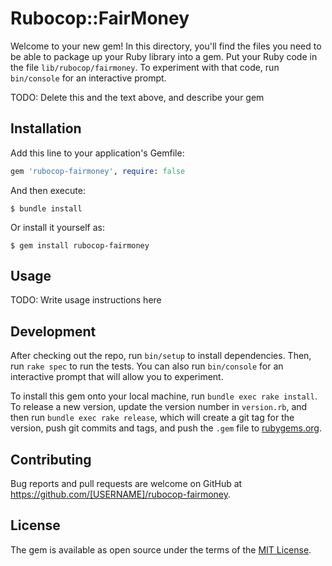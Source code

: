 # Rubocop::FairMoney

Welcome to your new gem! In this directory, you'll find the files you need to be able to package up your Ruby library into a gem. Put your Ruby code in the file `lib/rubocop/fairmoney`. To experiment with that code, run `bin/console` for an interactive prompt.

TODO: Delete this and the text above, and describe your gem

## Installation

Add this line to your application's Gemfile:

```ruby
gem 'rubocop-fairmoney', require: false
```

And then execute:

    $ bundle install

Or install it yourself as:

    $ gem install rubocop-fairmoney

## Usage

TODO: Write usage instructions here

## Development

After checking out the repo, run `bin/setup` to install dependencies. Then, run `rake spec` to run the tests. You can also run `bin/console` for an interactive prompt that will allow you to experiment.

To install this gem onto your local machine, run `bundle exec rake install`. To release a new version, update the version number in `version.rb`, and then run `bundle exec rake release`, which will create a git tag for the version, push git commits and tags, and push the `.gem` file to [rubygems.org](https://rubygems.org).

## Contributing

Bug reports and pull requests are welcome on GitHub at https://github.com/[USERNAME]/rubocop-fairmoney.


## License

The gem is available as open source under the terms of the [MIT License](https://opensource.org/licenses/MIT).
